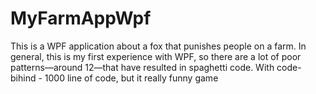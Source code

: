 # MyFarmAppWpf
This is a WPF application about a fox that punishes people on a farm. In general, this is my first experience with WPF, so there are a lot of poor patterns—around 12—that have resulted in spaghetti code. With code-bihind - 1000 line of code, but it really funny game
